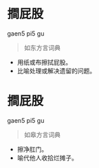 # 𢵧屁股
gaen5 pi5 gu
> 如东方言词典
- 用纸或布擦拭屁股。
- 比喻处理或解决遗留的问题。

# 𢵧屁股
gaen5 pi5 gu
> 如皋方言词典
- 擦净肛门。
- 喻代他人收拾烂摊子。
